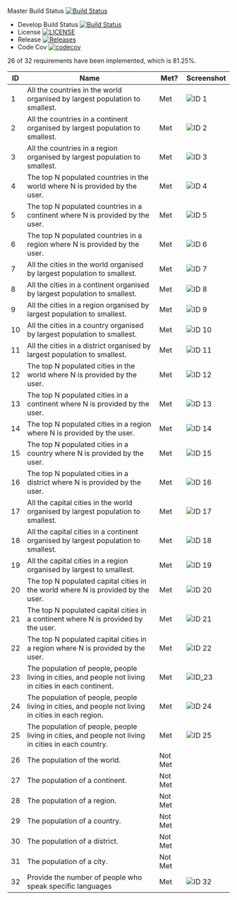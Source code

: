 Master Build Status [![Build Status](https://travis-ci.org/40456397/team_D_coursework.svg?branch=master)](https://travis-ci.org/40456397/sem)
- Develop Build Status [![Build Status](https://travis-ci.org/40456397/team_D_coursework.svg?branch=develop)](https://travis-ci.org/40456397/sem)
- License [![LICENSE](https://img.shields.io/github/license/40456397/team_D_coursework.svg?style=flat-square)](https://github.com/40456397/sem/blob/master/LICENSE)
- Release [![Releases](https://img.shields.io/github/release/40456397/team_D_coursework/all.svg?style=flat-square)](https://github.com/40456397/sem/releases)
- Code Cov [![codecov](https://codecov.io/gh/40456397/team_D_coursework/branch/master/graph/badge.svg?token=UZNA082OIO)](https://codecov.io/gh/40456397/team_D_coursework)

26 of 32 requirements have been implemented, which is 81.25%.

ID | Name | Met? | Screenshot
-- | ---- | ---- | ----------
1 | All the countries in the world organised by largest population to smallest. | Met | ![ID 1](https://github.com/40456397/team_D_coursework/blob/master/Screenshots/ID_01.PNG?raw=true)
2 | All the countries in a continent organised by largest population to smallest. | Met | ![ID 2](https://github.com/40456397/team_D_coursework/blob/master/Screenshots/ID_02.PNG?raw=true)
3 | All the countries in a region organised by largest population to smallest. | Met | ![ID 3](https://github.com/40456397/team_D_coursework/blob/master/Screenshots/ID_03.PNG?raw=true)
4 | The top N populated countries in the world where N is provided by the user. | Met | ![ID 4](https://github.com/40456397/team_D_coursework/blob/master/Screenshots/ID_04.PNG?raw=true)
5 | The top N populated countries in a continent where N is provided by the user. | Met | ![ID 5](https://github.com/40456397/team_D_coursework/blob/master/Screenshots/ID_05.PNG?raw=true)
6 | The top N populated countries in a region where N is provided by the user. | Met | ![ID 6](https://github.com/40456397/team_D_coursework/blob/master/Screenshots/ID_06.PNG?raw=true)
7 | All the cities in the world organised by largest population to smallest. | Met | ![ID 7](https://github.com/40456397/team_D_coursework/blob/master/Screenshots/ID_07.PNG?raw=true)
8 | All the cities in a continent organised by largest population to smallest. | Met | ![ID 8](https://github.com/40456397/team_D_coursework/blob/master/Screenshots/ID_08.PNG?raw=true)
9 | All the cities in a region organised by largest population to smallest. | Met | ![ID 9](https://github.com/40456397/team_D_coursework/blob/master/Screenshots/ID_09.PNG?raw=true)
10 | All the cities in a country organised by largest population to smallest. | Met | ![ID 10](https://github.com/40456397/team_D_coursework/blob/master/Screenshots/ID_10.PNG?raw=true)
11 | All the cities in a district organised by largest population to smallest. | Met | ![ID 11](https://github.com/40456397/team_D_coursework/blob/master/Screenshots/ID_11.PNG?raw=true)
12 | The top N populated cities in the world where N is provided by the user. | Met | ![ID 12](https://github.com/40456397/team_D_coursework/blob/master/Screenshots/ID_12.PNG?raw=true) 
13 | The top N populated cities in a continent where N is provided by the user. | Met | ![ID 13](https://github.com/40456397/team_D_coursework/blob/master/Screenshots/ID_13.PNG?raw=true)
14 | The top N populated cities in a region where N is provided by the user. | Met | ![ID 14](https://github.com/40456397/team_D_coursework/blob/master/Screenshots/ID_14.PNG?raw=true)
15 | The top N populated cities in a country where N is provided by the user. | Met | ![ID 15](https://github.com/40456397/team_D_coursework/blob/master/Screenshots/ID_15.PNG?raw=true)
16 | The top N populated cities in a district where N is provided by the user. | Met | ![ID 16](https://github.com/40456397/team_D_coursework/blob/master/Screenshots/ID_16.PNG?raw=true)
17 | All the capital cities in the world organised by largest population to smallest. | Met | ![ID 17](https://github.com/40456397/team_D_coursework/blob/master/Screenshots/ID_17.PNG?raw=true)
18 | All the capital cities in a continent organised by largest population to smallest. | Met | ![ID 18](https://github.com/40456397/team_D_coursework/blob/master/Screenshots/ID_18.PNG?raw=true)
19 | All the capital cities in a region organised by largest to smallest. | Met | ![ID 19](https://github.com/40456397/team_D_coursework/blob/master/Screenshots/ID_19.PNG?raw=true)
20 | The top N populated capital cities in the world where N is provided by the user. | Met | ![ID 20](https://github.com/40456397/team_D_coursework/blob/master/Screenshots/ID_20.PNG?raw=true)
21 | The top N populated capital cities in a continent where N is provided by the user. | Met | ![ID 21](https://github.com/40456397/team_D_coursework/blob/master/Screenshots/ID_21.PNG?raw=true)
22 | The top N populated capital cities in a region where N is provided by the user. | Met | ![ID 22](https://github.com/40456397/team_D_coursework/blob/master/Screenshots/ID_22.PNG?raw=true)
23 | The population of people, people living in cities, and people not living in cities in each continent. | Met | ![ID_23](https://github.com/40456397/team_D_coursework/blob/master/Screenshots/ID_23.PNG?raw=true) 
24 | The population of people, people living in cities, and people not living in cities in each region. | Met | ![ID 24](https://github.com/40456397/team_D_coursework/blob/master/Screenshots/ID_24.PNG?raw=true)
25 | The population of people, people living in cities, and people not living in cities in each country. | Met | ![ID 25](https://github.com/40456397/team_D_coursework/blob/master/Screenshots/ID_25.PNG?raw=true) 
26 | The population of the world. | Not Met |
27 | The population of a continent. | Not Met |
28 | The population of a region. | Not Met |
29 | The population of a country. | Not Met | 
30 | The population of a district. | Not Met |
31 | The population of a city. | Not Met |
32 | Provide the number of people who speak specific languages | Met | ![ID 32](https://github.com/40456397/team_D_coursework/blob/master/Screenshots/ID_32.PNG?raw=true)
